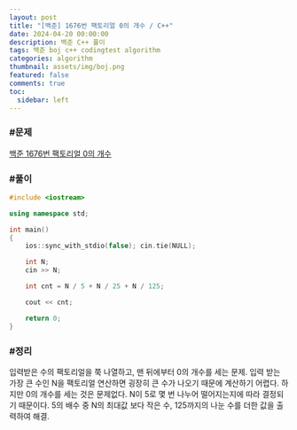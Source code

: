 ```yaml
---
layout: post
title: "[백준] 1676번 팩토리얼 0의 개수 / C++"
date: 2024-04-20 00:00:00
description: 백준 C++ 풀이
tags: 백준 boj c++ codingtest algorithm
categories: algorithm
thumbnail: assets/img/boj.png
featured: false
comments: true
toc:
  sidebar: left
---
```


### #문제
[백준 1676번 팩토리얼 0의 개수](https://www.acmicpc.net/problem/1676)

### #풀이
```c++
#include <iostream>

using namespace std;

int main()
{
	ios::sync_with_stdio(false); cin.tie(NULL);

	int N;
	cin >> N;

	int cnt = N / 5 + N / 25 + N / 125;

	cout << cnt;

	return 0;
}
```

### #정리
입력받은 수의 팩토리얼을 쭉 나열하고, 맨 뒤에부터 0의 개수를 세는 문제. 입력 받는 가장 큰 수인 N을 팩토리얼 연산하면 굉장히 큰 수가 나오기 때문에 계산하기 어렵다. 하지만 0의 개수를 세는 것은 문제없다. N이 5로 몇 번 나누어 떨어지는지에 따라 결정되기 때문이다. 5의 배수 중 N의 최대값 보다 작은 수, 125까지의 나눈 수를 더한 값을 출력하여 해결.